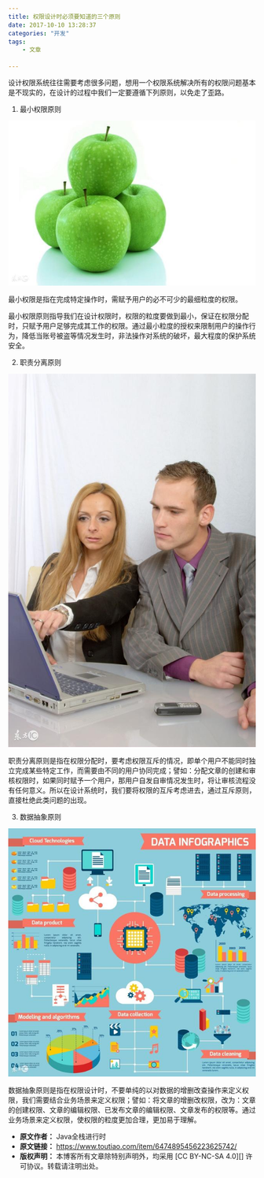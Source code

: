 ```yaml
---
title: 权限设计时必须要知道的三个原则
date: 2017-10-10 13:28:37
categories: "开发"
tags:
	- 文章

---
```


设计权限系统往往需要考虑很多问题，想用一个权限系统解决所有的权限问题基本是不现实的，在设计的过程中我们一定要遵循下列原则，以免走了歪路。

1. 最小权限原则

![权限设计时必须要知道的三个原则][JMJF-AAJI-UJVJ.jpg]

最小权限是指在完成特定操作时，需赋予用户的必不可少的最细粒度的权限。

最小权限原则指导我们在设计权限时，权限的粒度要做到最小，保证在权限分配时，只赋予用户足够完成其工作的权限。通过最小粒度的授权来限制用户的操作行为，降低当账号被盗等情况发生时，非法操作对系统的破坏，最大程度的保护系统安全。

2. 职责分离原则

![权限设计时必须要知道的三个原则][QMBA-IJBF-2MIQ.jpg]

职责分离原则是指在权限分配时，要考虑权限互斥的情况，即单个用户不能同时独立完成某些特定工作，而需要由不同的用户协同完成；譬如：分配文章的创建和审核权限时，如果同时赋予一个用户，那用户自发自审情况发生时，将让审核流程没有任何意义。所以在设计系统时，我们要将权限的互斥考虑进去，通过互斥原则，直接杜绝此类问题的出现。

3. 数据抽象原则

![权限设计时必须要知道的三个原则][3A7F-Y2JE-EZ7J.jpg]

数据抽象原则是指在权限设计时，不要单纯的以对数据的增删改查操作来定义权限，我们需要结合业务场景来定义权限；譬如：将文章的增删改权限，改为：文章的创建权限、文章的编辑权限、已发布文章的编辑权限、文章发布的权限等。通过业务场景来定义权限，使权限的粒度更加合理，更加易于理解。


[JMJF-AAJI-UJVJ.jpg]: static/resources/crawler/JMJF-AAJI-UJVJ.jpg
[QMBA-IJBF-2MIQ.jpg]: static/resources/crawler/QMBA-IJBF-2MIQ.jpg
[3A7F-Y2JE-EZ7J.jpg]: static/resources/crawler/3A7F-Y2JE-EZ7J.jpg
 *  **原文作者：** Java全栈进行时
 *  **原文链接：** https://www.toutiao.com/item/6474895456223625742/
 *  **版权声明：** 本博客所有文章除特别声明外，均采用 [CC BY-NC-SA 4.0][] 许可协议。转载请注明出处。
